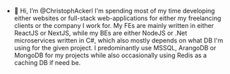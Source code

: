 - 👋 Hi, I’m @ChristophAckerl
I'm spending most of my time developing either websites or full-stack web-applications for either my freelancing clients or the company I work for.
My FEs are mainly written in either ReactJS or NextJS, while my BEs are either NodeJS or .Net microservices written in C#, which also mostly depends on what DB I'm using for the given project. 
I predominantly use MSSQL, ArangoDB or MongoDB for my projects while also occasionally using Redis as a caching DB if need be.

<!---
ChristophAckerl/ChristophAckerl is a ✨ special ✨ repository because its `README.md` (this file) appears on your GitHub profile.
You can click the Preview link to take a look at your changes.
--->
